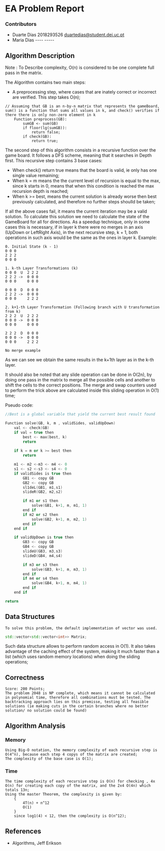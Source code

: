 # EA Problem Report
### Contributors
* Duarte Dias 2018293526 duartedias@student.dei.uc.pt
* Maria Dias ---- -----

## Algorithm Description
Note : To Describe complexity, O(n) is considered to be one complete full pass in the matrix.

The Algorithm contains two main steps: 
* A preprocessing step, where cases that are inately correct or incorrect are verified. This step takes O(n);
```
// Assuming that GB is an n-by-n matrix that represents the gameBoard, sum() is a function that sums all values in k, and check() verifies if there there is only non-zero element in k
    Function preprocess(GB):
        sumGB <- sum(GB)
        if floor(lg(sumGB)):
            return false;
        if check(GB):
            return true;
```
The second step of this algorithm consists in a recursive function over the game board. It follows a DFS scheme, meaning that it searches in Depth first. This recursive step contains 3 base cases:
* When check() return true means that the board is valid, ie only has one single value remaining;
* When k = m means the the current level of recursion is equal to the max, since k starts in 0, means that when this condition is reached the max recursion depth is reached;
* When k >= best, means the current solution is already worse then best previously calculated, and therefore no further steps shoulld be taken;

If all the above cases fail, it means the current iteration may be a valid solution. To calculate this solution we need to calculate the state of the GameBoard for all for directions. As a speedup technique, only in some cases this is necessary, if in layer k there were no merges in an axis (UpDown or LeftRight Axis), in the next recursive step, k + 1, both operations in such axis would be the same as the ones in layer k. Example:

```
0. Initial State (k - 1)
0 0 0 
2 2 2
0 0 0

1. k-th Layer Transformations (k)
0 0 0  U  2 2 2
2 2 2 ->  0 0 0 
0 0 0     0 0 0

0 0 0  D  0 0 0
2 2 2 ->  0 0 0 
0 0 0     2 2 2

2. k+1-th Layer Transformation (Following branch with U transformation from k)
2 2 2  U  2 2 2
0 0 0 ->  0 0 0 
0 0 0     0 0 0

2 2 2  D  0 0 0
0 0 0 ->  0 0 0 
0 0 0     2 2 2

No merge example 
```
As we can see we obtain the same results in the k+1th layer as in the k-th layer.

It should also be noted that any slide operation can be done in O(2n), by doing one pass in the matrix to merge all the possible cells and another to shift the cells to the correct positions. The merge and swap counters used to perform the trick above are calculated inside this sliding operation in O(1) time;




Pseudo code:
```cpp
//Best is a global variable that yield the current best result found

Function solve(GB, k, m , validSides, validUpDown)
    val <- check(GB)
    if val = true then
        best <- max(best, k)
        return
    
    if k = m or k >= best then
        return

    m1 <- m2 <-m3 <- m4 <- 0
    s1 <- s2 <-s3 <- s4 <- 0
    if validSides is true then
        GB1 <- copy GB
        GB2 <- copy GB
        sl1deL(GB1, m1,s1)
        slideR(GB2, m2,s2)

        if m1 or s1 then
            solve(GB1, k+1, m, m1, 1)
        end if
        if m2 or s2 then
            solve(GB2, k+1, m, m2, 1)
        end if
    end if

    if validUpDown is true then
        GB3 <- copy GB
        GB4 <- copy GB
        slideU(GB3, m3,s3)
        slideD(GB4, m4,s4)

        if m3 or s3 then
            solve(GB3, k+1, m, m3, 1)
        end if
        if m4 or s4 then
            solve(GB4, k+1, m, m4, 1)
        end if
    end if

return
```

## Data Structures
    To solve this problem, the default implementation of vector was used.

```cpp
std::vector<std::vector<int>> Matrix;
```
Such data structure allows to perform random access in O(1). It also takes advantage of the caching effect of the system, making it much faster than a list (which uses random memory locations) when doing the sliding operations;

## Correctness
    Score: 200 Points;
    The problem 2048 is NP complete, which means it cannot be calculated in polynomial time, therefore all combinations must be tested. The backtracking approach lies on this premisse, testing all feasible solutions (ie making cuts in the certain branches where no better solution/ no solution could be found)
## Algorithm Analysis

### Memory
    Using Big-O notation, the memory complexity of each recursive step is O(4^n), because each step 4 copys of the matrix are created;
    The complexity of the base case is O(1);

### Time
    The time complexity of each recursive step is O(n) for checking , 4x O(n) for creating each copy of the matrix, and the 2x4 O(4n) which totals 13n;
    Using the master Theorem, the complexity is given by:
        {
            4T(n) + n^12
            O(1)
        }
        since log1(4) < 12, then the complexity is O(n^12);

## References
* Algorithms, Jeff Erikson